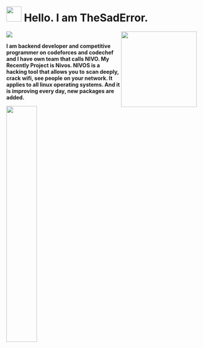 <h1><img src="https://emojis.slackmojis.com/emojis/images/1531849430/4246/blob-sunglasses.gif?1531849430" width="40"/> Hello. I am TheSadError.</h1>
<img align='right' src='https://user-images.githubusercontent.com/5713670/87202985-820dcb80-c2b6-11ea-9f56-7ec461c497c3.gif' width='200'>

![](https://visitor-badge.glitch.me/badge?page_id=TheSadError.TheSadError)

**I am backend developer and competitive programmer on codeforces and codechef and I have own team that calls NIVO. My Recently Project is Nivos. NIVOS is a hacking tool that allows you to** **scan deeply, crack wifi, see people on your network. It applies to all linux operating systems. And it is improving every day, new packages are added.**

<img width="40%" align="center" src="https://github-readme-stats-eight-theta.vercel.app/api?username=TheSadError&show_icons=true&theme=dark&include_all_commits=true&count_private=true" />
